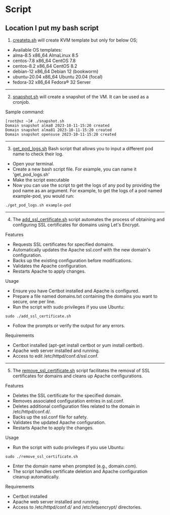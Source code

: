 # Script
 Location I put my bash script
---

<!-- TOC -->
1. [createtp.sh](createtp.sh) will create KVM template but only for below OS;
* Available OS templates:
* alma-8.5                 x86_64     AlmaLinux 8.5
* centos-7.8               x86_64     CentOS 7.8
* centos-8.2               x86_64     CentOS 8.2
* debian-12                x86_64     Debian 12 (bookworm)
* ubuntu-20.04             x86_64     Ubuntu 20.04 (focal)
* fedora-32                x86_64     Fedora® 32 Server


<!-- TOC -->
---
2. [snapshot.sh](snapshot.sh) will create a snapshot of the VM. It can be used as a cronjob.

Sample command:
```shell
[root@vz ~]# ./snapshot.sh
Domain snapshot alma8 2023-10-11-15:20 created
Domain snapshot alma81 2023-10-11-15:20 created
Domain snapshot opensuse 2023-10-11-15:20 created
```
<!-- TOC -->
---
3. [get_pod_logs.sh](get_pod_logs.sh) Bash script that allows you to input a different pod name to check their log.

* Open your terminal.
* Create a new bash script file. For example, you can name it 'get_pod_logs.sh'
* Make the script executable
* Now you can use the script to get the logs of any pod by providing the pod name as an argument. For example, to get the logs of a pod named example-pod, you would run:
```shell
./get_pod_logs.sh example-pod
```

<!-- TOC -->
---
4. The [add_ssl_certificate.sh](add_ssl_certificate.sh) script automates the process of obtaining and configuring SSL certificates for domains using Let's Encrypt.

Features
* Requests SSL certificates for specified domains.
* Automatically updates the Apache ssl.conf with the new domain's configuration.
* Backs up the existing configuration before modifications.
* Validates the Apache configuration.
* Restarts Apache to apply changes.

Usage
* Ensure you have Certbot installed and Apache is configured.
* Prepare a file named domains.txt containing the domains you want to secure, one per line.
* Run the script with sudo privileges if you use Ubuntu:
```shell
sudo ./add_ssl_certificate.sh

```
* Follow the prompts or verify the output for any errors.

Requirements
* Certbot installed (apt-get install certbot or yum install certbot).
* Apache web server installed and running.
* Access to edit /etc/httpd/conf.d/ssl.conf.

<!-- TOC -->
---
5. The [remove_ssl_certificate.sh](remove_ssl_certificate.sh) script facilitates the removal of SSL certificates for domains and cleans up Apache configurations.

Features
* Deletes the SSL certificate for the specified domain.
* Removes associated configuration entries in ssl.conf.
* Deletes additional configuration files related to the domain in /etc/httpd/conf.d/.
* Backs up the ssl.conf file for safety.
* Validates the updated Apache configuration.
* Restarts Apache to apply the changes.

Usage
* Run the script with sudo privileges if you use Ubuntu:
```shell
sudo ./remove_ssl_certificate.sh

```
* Enter the domain name when prompted (e.g., domain.com).
* The script handles certificate deletion and Apache configuration cleanup automatically.


Requirements
* Certbot installed
* Apache web server installed and running.
* Access to /etc/httpd/conf.d/ and /etc/letsencrypt/ directories.


